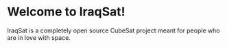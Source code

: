 # Welcome to IraqSat!

IraqSat is a completely open source CubeSat project meant for people who are in love with space.

